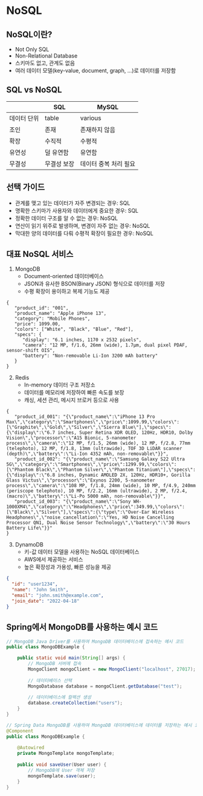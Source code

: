 # NoSQL
## NoSQL이란?
- Not Only SQL
- Non-Relational Database
- 스키마도 없고, 관계도 없음
- 여러 데이터 모델(key-value, document, graph, ...)로 데이터를 저장함

## SQL vs NoSQL

|        | SQL    | MySQL        |
|--------|--------|--------------|
| 데이터 단위 | table  | various      |
| 조인     | 존재     | 존재하지 않음      |
| 확장     | 수직적    | 수평적          |
| 유연성    | 덜 유연함  | 유연함          |
| 무결성    | 무결성 보장 | 데이터 중복 처리 필요 |

## 선택 가이드
- 관계를 맺고 있는 데이터가 자주 변경되는 경우: SQL
- 명확한 스키마가 사용자와 데이터에게 중요한 경우: SQL
- 정확한 데이터 구조를 알 수 없는 경우: NoSQL
- 연산이 읽기 위주로 발생하며, 변경이 자주 없는 경우: NoSQL
- 막대한 양의 데이터를 다뤄 수평적 확장이 필요한 경우: NoSQL

## 대표 NoSQL 서비스
1. MongoDB
   - Document-oriented 데이터베이스
   - JSON과 유사한 BSON(Binary JSON) 형식으로 데이터를 저장
   - 수평 확장이 용이하고 복제 기능도 제공
```mongodb-json
{
   "product_id": "001",
   "product_name": "Apple iPhone 13",
   "category": "Mobile Phones",
   "price": 1099.00,
   "colors": ["White", "Black", "Blue", "Red"],
   "specs": {
      "display": "6.1 inches, 1170 x 2532 pixels",
      "camera": "12 MP, f/1.6, 26mm (wide), 1.7µm, dual pixel PDAF, sensor-shift OIS",
      "battery": "Non-removable Li-Ion 3200 mAh battery"
   }
}
```

2. Redis
   - In-memory 데이터 구조 저장소
   - 데이터를 메모리에 저장하여 빠른 속도를 보장
   - 캐싱, 세션 관리, 메시지 브로커 등으로 사용
```redis
{
   "product_id_001": "{\"product_name\":\"iPhone 13 Pro Max\",\"category\":\"Smartphones\",\"price\":1099.99,\"colors\":[\"Graphite\",\"Gold\",\"Silver\",\"Sierra Blue\"],\"specs\":{\"display\":\"6.7 inches, Super Retina XDR OLED, 120Hz, HDR10, Dolby Vision\",\"processor\":\"A15 Bionic, 5-nanometer process\",\"camera\":\"12 MP, f/1.5, 26mm (wide), 12 MP, f/2.8, 77mm (telephoto), 12 MP, f/1.8, 13mm (ultrawide), TOF 3D LiDAR scanner (depth)\",\"battery\":\"Li-Ion 4352 mAh, non-removable\"}}",
   "product_id_002": "{\"product_name\":\"Samsung Galaxy S22 Ultra 5G\",\"category\":\"Smartphones\",\"price\":1299.99,\"colors\":[\"Phantom Black\",\"Phantom Silver\",\"Phantom Titanium\"],\"specs\":{\"display\":\"6.8 inches, Dynamic AMOLED 2X, 120Hz, HDR10+, Gorilla Glass Victus\",\"processor\":\"Exynos 2200, 5-nanometer process\",\"camera\":\"108 MP, f/1.8, 24mm (wide), 10 MP, f/4.9, 240mm (periscope telephoto), 10 MP, f/2.2, 16mm (ultrawide), 2 MP, f/2.4, (macro)\",\"battery\":\"Li-Po 5000 mAh, non-removable\"}}",
   "product_id_003": "{\"product_name\":\"Sony WH-1000XM4\",\"category\":\"Headphones\",\"price\":349.99,\"colors\":[\"Black\",\"Silver\"],\"specs\":{\"type\":\"Over-Ear Wireless Headphones\",\"noise_cancellation\":\"Yes, HD Noise Cancelling Processor QN1, Dual Noise Sensor Technology\",\"battery\":\"30 Hours Battery Life\"}}"
}
```

3. DynamoDB
   - 키-값 데이터 모델을 사용하는 NoSQL 데이터베이스
   - AWS에서 제공하는 서비스
   - 높은 확장성과 가용성, 빠른 성능을 제공
```json
{
  "id": "user1234",
  "name": "John Smith",
  "email": "john.smith@example.com",
  "join_date": "2022-04-18"
}
```

## Spring에서 MongoDB를 사용하는 예시 코드
```java
// MongoDB Java Driver를 사용하여 MongoDB 데이터베이스에 접속하는 예시 코드
public class MongoDBExample {

    public static void main(String[] args) {
        // MongoDB 서버에 접속
        MongoClient mongoClient = new MongoClient("localhost", 27017);
        
        // 데이터베이스 선택
        MongoDatabase database = mongoClient.getDatabase("test");
        
        // 데이터베이스에 컬렉션 생성
        database.createCollection("users");
    }
}
```
```java
// Spring Data MongoDB를 사용하여 MongoDB 데이터베이스에 데이터를 저장하는 예시 코드
@Component
public class MongoDBExample {
    
    @Autowired
    private MongoTemplate mongoTemplate;
    
    public void saveUser(User user) {
        // MongoDB에 User 객체 저장
        mongoTemplate.save(user);
    }
}
```